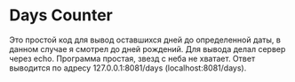 # Days Counter

Это простой код для вывод оставшихся дней до определенной даты, в данном случае я смотрел до дней рождений. Для вывода делал сервер через echo. Программа простая, звезд с неба не хватает. 
Ответ выводится по адресу 127.0.0.1:8081/days (localhost:8081/days).

